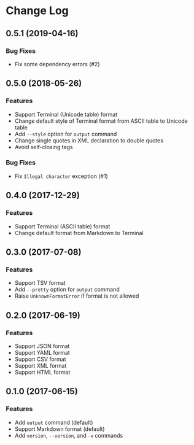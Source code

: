 # Change Log

## 0.5.1 (2019-04-16)

### Bug Fixes

* Fix some dependency errors (#2)

## 0.5.0 (2018-05-26)

### Features

* Support Terminal (Unicode table) format
* Change default style of Terminal format from ASCII table to Unicode table
* Add `--style` option for `output` command
* Change single quotes in XML declaration to double quotes
* Avoid self-closing tags

### Bug Fixes

* Fix `Illegal character` exception (#1)

## 0.4.0 (2017-12-29)

### Features

* Support Terminal (ASCII table) format
* Change default format from Markdown to Terminal

## 0.3.0 (2017-07-08)

### Features

* Support TSV format
* Add `--pretty` option for `output` command
* Raise `UnknownFormatError` if format is not allowed

## 0.2.0 (2017-06-19)

### Features

* Support JSON format
* Support YAML format
* Support CSV format
* Support XML format
* Support HTML format

## 0.1.0 (2017-06-15)

### Features

* Add `output` command (default)
* Support Markdown format (default)
* Add `version`, `--version`, and `-v` commands
